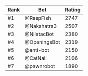 Rank|Bot|Rating
---|---|---
#1|@RaspFish|2747
#2|@Nakshatra3|2507
#3|@NilatacBot|2380
#4|@OpeningsBot|2319
#5|@anti-bot|2150
#6|@CatNail|2106
#7|@pawnrobot|1890
